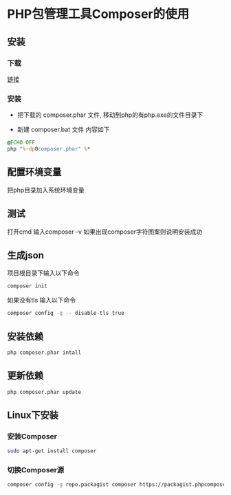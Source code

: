 # PHP包管理工具Composer的使用

## 安装

### 下载

[链接](https://getcomposer.org/download/)

### 安装

- 把下载的 composer.phar 文件, 移动到php的有php.exe的文件目录下

- 新建 composer.bat 文件 内容如下

```bat
@ECHO OFF
php "%~dp0composer.phar" %*
```

## 配置环境变量

把php目录加入系统环境变量

## 测试

打开cmd 输入composer -v 如果出现composer字符图案则说明安装成功

## 生成json

项目根目录下输入以下命令

```sh
composer init
```

如果没有tls 输入以下命令

```sh
composer config -g -- disable-tls true
```

## 安装依赖

```sh
php composer.phar intall
```

## 更新依赖

```sh
php composer.phar update
```

## Linux下安装

### 安装Composer

```sh
sudo apt-get install composer
```

### 切换Composer源

```sh
composer config -g repo.packagist composer https://packagist.phpcomposer.com
```
